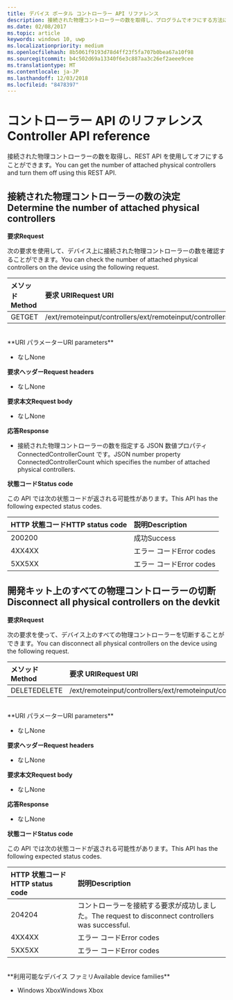 ```yaml
---
title: デバイス ポータル コントローラー API リファレンス
description: 接続された物理コントローラーの数を取得し、プログラムでオフにする方法について説明します。
ms.date: 02/08/2017
ms.topic: article
keywords: windows 10, uwp
ms.localizationpriority: medium
ms.openlocfilehash: 8b5061f9193d78d4ff23f5fa707b0bea67a10f98
ms.sourcegitcommit: b4c502d69a13340f6e3c887aa3c26ef2aeee9cee
ms.translationtype: MT
ms.contentlocale: ja-JP
ms.lasthandoff: 12/03/2018
ms.locfileid: "8478397"
---
```

# <a name="controller-api-reference"></a><span data-ttu-id="d5f8b-104">コントローラー API のリファレンス</span><span class="sxs-lookup"><span data-stu-id="d5f8b-104">Controller API reference</span></span>   
<span data-ttu-id="d5f8b-105">接続された物理コントローラーの数を取得し、REST API を使用してオフにすることができます。</span><span class="sxs-lookup"><span data-stu-id="d5f8b-105">You can get the number of attached physical controllers and turn them off using this REST API.</span></span>

## <a name="determine-the-number-of-attached-physical-controllers"></a><span data-ttu-id="d5f8b-106">接続された物理コントローラーの数の決定</span><span class="sxs-lookup"><span data-stu-id="d5f8b-106">Determine the number of attached physical controllers</span></span>

**<span data-ttu-id="d5f8b-107">要求</span><span class="sxs-lookup"><span data-stu-id="d5f8b-107">Request</span></span>**

<span data-ttu-id="d5f8b-108">次の要求を使用して、デバイス上に接続された物理コントローラーの数を確認することができます。</span><span class="sxs-lookup"><span data-stu-id="d5f8b-108">You can check the number of attached physical controllers on the device using the following request.</span></span>

<span data-ttu-id="d5f8b-109">メソッド</span><span class="sxs-lookup"><span data-stu-id="d5f8b-109">Method</span></span>      | <span data-ttu-id="d5f8b-110">要求 URI</span><span class="sxs-lookup"><span data-stu-id="d5f8b-110">Request URI</span></span>
:------     | :-----
<span data-ttu-id="d5f8b-111">GET</span><span class="sxs-lookup"><span data-stu-id="d5f8b-111">GET</span></span> | <span data-ttu-id="d5f8b-112">/ext/remoteinput/controllers</span><span class="sxs-lookup"><span data-stu-id="d5f8b-112">/ext/remoteinput/controllers</span></span>
<br />
**<span data-ttu-id="d5f8b-113">URI パラメーター</span><span class="sxs-lookup"><span data-stu-id="d5f8b-113">URI parameters</span></span>**

- <span data-ttu-id="d5f8b-114">なし</span><span class="sxs-lookup"><span data-stu-id="d5f8b-114">None</span></span>

**<span data-ttu-id="d5f8b-115">要求ヘッダー</span><span class="sxs-lookup"><span data-stu-id="d5f8b-115">Request headers</span></span>**

- <span data-ttu-id="d5f8b-116">なし</span><span class="sxs-lookup"><span data-stu-id="d5f8b-116">None</span></span>

**<span data-ttu-id="d5f8b-117">要求本文</span><span class="sxs-lookup"><span data-stu-id="d5f8b-117">Request body</span></span>**   

- <span data-ttu-id="d5f8b-118">なし</span><span class="sxs-lookup"><span data-stu-id="d5f8b-118">None</span></span>

**<span data-ttu-id="d5f8b-119">応答</span><span class="sxs-lookup"><span data-stu-id="d5f8b-119">Response</span></span>**   

- <span data-ttu-id="d5f8b-120">接続された物理コントローラーの数を指定する JSON 数値プロパティ ConnectedControllerCount です。</span><span class="sxs-lookup"><span data-stu-id="d5f8b-120">JSON number property ConnectedControllerCount which specifies the number of attached physical controllers.</span></span>

**<span data-ttu-id="d5f8b-121">状態コード</span><span class="sxs-lookup"><span data-stu-id="d5f8b-121">Status code</span></span>**

<span data-ttu-id="d5f8b-122">この API では次の状態コードが返される可能性があります。</span><span class="sxs-lookup"><span data-stu-id="d5f8b-122">This API has the following expected status codes.</span></span>

<span data-ttu-id="d5f8b-123">HTTP 状態コード</span><span class="sxs-lookup"><span data-stu-id="d5f8b-123">HTTP status code</span></span>      | <span data-ttu-id="d5f8b-124">説明</span><span class="sxs-lookup"><span data-stu-id="d5f8b-124">Description</span></span>
:------     | :-----
<span data-ttu-id="d5f8b-125">200</span><span class="sxs-lookup"><span data-stu-id="d5f8b-125">200</span></span> | <span data-ttu-id="d5f8b-126">成功</span><span class="sxs-lookup"><span data-stu-id="d5f8b-126">Success</span></span>
<span data-ttu-id="d5f8b-127">4XX</span><span class="sxs-lookup"><span data-stu-id="d5f8b-127">4XX</span></span> | <span data-ttu-id="d5f8b-128">エラー コード</span><span class="sxs-lookup"><span data-stu-id="d5f8b-128">Error codes</span></span>
<span data-ttu-id="d5f8b-129">5XX</span><span class="sxs-lookup"><span data-stu-id="d5f8b-129">5XX</span></span> | <span data-ttu-id="d5f8b-130">エラー コード</span><span class="sxs-lookup"><span data-stu-id="d5f8b-130">Error codes</span></span>

## <a name="disconnect-all-physical-controllers-on-the-devkit"></a><span data-ttu-id="d5f8b-131">開発キット上のすべての物理コントローラーの切断</span><span class="sxs-lookup"><span data-stu-id="d5f8b-131">Disconnect all physical controllers on the devkit</span></span>

**<span data-ttu-id="d5f8b-132">要求</span><span class="sxs-lookup"><span data-stu-id="d5f8b-132">Request</span></span>**

<span data-ttu-id="d5f8b-133">次の要求を使って、デバイス上のすべての物理コントローラーを切断することができます。</span><span class="sxs-lookup"><span data-stu-id="d5f8b-133">You can disconnect all physical controllers on the device using the following request.</span></span>

<span data-ttu-id="d5f8b-134">メソッド</span><span class="sxs-lookup"><span data-stu-id="d5f8b-134">Method</span></span>      | <span data-ttu-id="d5f8b-135">要求 URI</span><span class="sxs-lookup"><span data-stu-id="d5f8b-135">Request URI</span></span>
:------     | :-----
<span data-ttu-id="d5f8b-136">DELETE</span><span class="sxs-lookup"><span data-stu-id="d5f8b-136">DELETE</span></span> | <span data-ttu-id="d5f8b-137">/ext/remoteinput/controllers</span><span class="sxs-lookup"><span data-stu-id="d5f8b-137">/ext/remoteinput/controllers</span></span>
<br />
**<span data-ttu-id="d5f8b-138">URI パラメーター</span><span class="sxs-lookup"><span data-stu-id="d5f8b-138">URI parameters</span></span>**

- <span data-ttu-id="d5f8b-139">なし</span><span class="sxs-lookup"><span data-stu-id="d5f8b-139">None</span></span>

**<span data-ttu-id="d5f8b-140">要求ヘッダー</span><span class="sxs-lookup"><span data-stu-id="d5f8b-140">Request headers</span></span>**

- <span data-ttu-id="d5f8b-141">なし</span><span class="sxs-lookup"><span data-stu-id="d5f8b-141">None</span></span>

**<span data-ttu-id="d5f8b-142">要求本文</span><span class="sxs-lookup"><span data-stu-id="d5f8b-142">Request body</span></span>**   

- <span data-ttu-id="d5f8b-143">なし</span><span class="sxs-lookup"><span data-stu-id="d5f8b-143">None</span></span>

**<span data-ttu-id="d5f8b-144">応答</span><span class="sxs-lookup"><span data-stu-id="d5f8b-144">Response</span></span>**   

- <span data-ttu-id="d5f8b-145">なし</span><span class="sxs-lookup"><span data-stu-id="d5f8b-145">None</span></span> 

**<span data-ttu-id="d5f8b-146">状態コード</span><span class="sxs-lookup"><span data-stu-id="d5f8b-146">Status code</span></span>**

<span data-ttu-id="d5f8b-147">この API では次の状態コードが返される可能性があります。</span><span class="sxs-lookup"><span data-stu-id="d5f8b-147">This API has the following expected status codes.</span></span>

<span data-ttu-id="d5f8b-148">HTTP 状態コード</span><span class="sxs-lookup"><span data-stu-id="d5f8b-148">HTTP status code</span></span>      | <span data-ttu-id="d5f8b-149">説明</span><span class="sxs-lookup"><span data-stu-id="d5f8b-149">Description</span></span>
:------     | :-----
<span data-ttu-id="d5f8b-150">204</span><span class="sxs-lookup"><span data-stu-id="d5f8b-150">204</span></span> | <span data-ttu-id="d5f8b-151">コントローラーを接続する要求が成功しました。</span><span class="sxs-lookup"><span data-stu-id="d5f8b-151">The request to disconnect controllers was successful.</span></span>
<span data-ttu-id="d5f8b-152">4XX</span><span class="sxs-lookup"><span data-stu-id="d5f8b-152">4XX</span></span> | <span data-ttu-id="d5f8b-153">エラー コード</span><span class="sxs-lookup"><span data-stu-id="d5f8b-153">Error codes</span></span>
<span data-ttu-id="d5f8b-154">5XX</span><span class="sxs-lookup"><span data-stu-id="d5f8b-154">5XX</span></span> | <span data-ttu-id="d5f8b-155">エラー コード</span><span class="sxs-lookup"><span data-stu-id="d5f8b-155">Error codes</span></span>

<br />
**<span data-ttu-id="d5f8b-156">利用可能なデバイス ファミリ</span><span class="sxs-lookup"><span data-stu-id="d5f8b-156">Available device families</span></span>**

* <span data-ttu-id="d5f8b-157">Windows Xbox</span><span class="sxs-lookup"><span data-stu-id="d5f8b-157">Windows Xbox</span></span>
